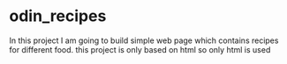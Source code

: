 # odin_recipes
In this project I am going to build simple web page which contains recipes for different food. this project is only based on html so only html is used